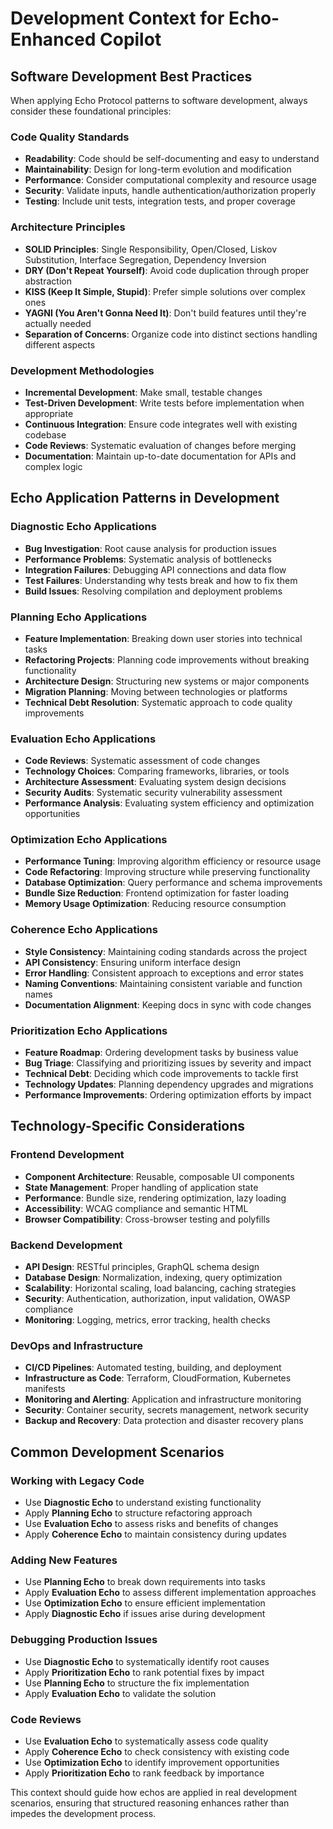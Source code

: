# Development Context for Echo-Enhanced Copilot

## Software Development Best Practices

When applying Echo Protocol patterns to software development, always consider these foundational principles:

### Code Quality Standards

- **Readability**: Code should be self-documenting and easy to understand
- **Maintainability**: Design for long-term evolution and modification
- **Performance**: Consider computational complexity and resource usage
- **Security**: Validate inputs, handle authentication/authorization properly
- **Testing**: Include unit tests, integration tests, and proper coverage

### Architecture Principles

- **SOLID Principles**: Single Responsibility, Open/Closed, Liskov Substitution, Interface Segregation, Dependency Inversion
- **DRY (Don't Repeat Yourself)**: Avoid code duplication through proper abstraction
- **KISS (Keep It Simple, Stupid)**: Prefer simple solutions over complex ones
- **YAGNI (You Aren't Gonna Need It)**: Don't build features until they're actually needed
- **Separation of Concerns**: Organize code into distinct sections handling different aspects

### Development Methodologies

- **Incremental Development**: Make small, testable changes
- **Test-Driven Development**: Write tests before implementation when appropriate
- **Continuous Integration**: Ensure code integrates well with existing codebase
- **Code Reviews**: Systematic evaluation of changes before merging
- **Documentation**: Maintain up-to-date documentation for APIs and complex logic

## Echo Application Patterns in Development

### Diagnostic Echo Applications

- **Bug Investigation**: Root cause analysis for production issues
- **Performance Problems**: Systematic analysis of bottlenecks
- **Integration Failures**: Debugging API connections and data flow
- **Test Failures**: Understanding why tests break and how to fix them
- **Build Issues**: Resolving compilation and deployment problems

### Planning Echo Applications

- **Feature Implementation**: Breaking down user stories into technical tasks
- **Refactoring Projects**: Planning code improvements without breaking functionality
- **Architecture Design**: Structuring new systems or major components
- **Migration Planning**: Moving between technologies or platforms
- **Technical Debt Resolution**: Systematic approach to code quality improvements

### Evaluation Echo Applications

- **Code Reviews**: Systematic assessment of code changes
- **Technology Choices**: Comparing frameworks, libraries, or tools
- **Architecture Assessment**: Evaluating system design decisions
- **Security Audits**: Systematic security vulnerability assessment
- **Performance Analysis**: Evaluating system efficiency and optimization opportunities

### Optimization Echo Applications

- **Performance Tuning**: Improving algorithm efficiency or resource usage
- **Code Refactoring**: Improving structure while preserving functionality
- **Database Optimization**: Query performance and schema improvements
- **Bundle Size Reduction**: Frontend optimization for faster loading
- **Memory Usage Optimization**: Reducing resource consumption

### Coherence Echo Applications

- **Style Consistency**: Maintaining coding standards across the project
- **API Consistency**: Ensuring uniform interface design
- **Error Handling**: Consistent approach to exceptions and error states
- **Naming Conventions**: Maintaining consistent variable and function names
- **Documentation Alignment**: Keeping docs in sync with code changes

### Prioritization Echo Applications

- **Feature Roadmap**: Ordering development tasks by business value
- **Bug Triage**: Classifying and prioritizing issues by severity and impact
- **Technical Debt**: Deciding which code improvements to tackle first
- **Technology Updates**: Planning dependency upgrades and migrations
- **Performance Improvements**: Ordering optimization efforts by impact

## Technology-Specific Considerations

### Frontend Development

- **Component Architecture**: Reusable, composable UI components
- **State Management**: Proper handling of application state
- **Performance**: Bundle size, rendering optimization, lazy loading
- **Accessibility**: WCAG compliance and semantic HTML
- **Browser Compatibility**: Cross-browser testing and polyfills

### Backend Development

- **API Design**: RESTful principles, GraphQL schema design
- **Database Design**: Normalization, indexing, query optimization
- **Scalability**: Horizontal scaling, load balancing, caching strategies
- **Security**: Authentication, authorization, input validation, OWASP compliance
- **Monitoring**: Logging, metrics, error tracking, health checks

### DevOps and Infrastructure

- **CI/CD Pipelines**: Automated testing, building, and deployment
- **Infrastructure as Code**: Terraform, CloudFormation, Kubernetes manifests
- **Monitoring and Alerting**: Application and infrastructure monitoring
- **Security**: Container security, secrets management, network security
- **Backup and Recovery**: Data protection and disaster recovery plans

## Common Development Scenarios

### Working with Legacy Code

- Use **Diagnostic Echo** to understand existing functionality
- Apply **Planning Echo** to structure refactoring approach
- Use **Evaluation Echo** to assess risks and benefits of changes
- Apply **Coherence Echo** to maintain consistency during updates

### Adding New Features

- Use **Planning Echo** to break down requirements into tasks
- Apply **Evaluation Echo** to assess different implementation approaches
- Use **Optimization Echo** to ensure efficient implementation
- Apply **Diagnostic Echo** if issues arise during development

### Debugging Production Issues

- Use **Diagnostic Echo** to systematically identify root causes
- Apply **Prioritization Echo** to rank potential fixes by impact
- Use **Planning Echo** to structure the fix implementation
- Apply **Evaluation Echo** to validate the solution

### Code Reviews

- Use **Evaluation Echo** to systematically assess code quality
- Apply **Coherence Echo** to check consistency with existing code
- Use **Optimization Echo** to identify improvement opportunities
- Apply **Prioritization Echo** to rank feedback by importance

This context should guide how echos are applied in real development scenarios, ensuring that structured reasoning enhances rather than impedes the development process.
